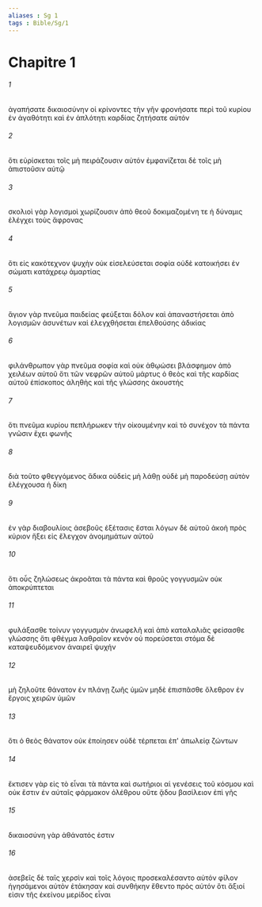 ```yaml
---
aliases : Sg 1
tags : Bible/Sg/1
---
```


# Chapitre 1

###### 1
ἀγαπήσατε δικαιοσύνην οἱ κρίνοντες τὴν γῆν φρονήσατε περὶ τοῦ κυρίου ἐν ἀγαθότητι καὶ ἐν ἁπλότητι καρδίας ζητήσατε αὐτόν
###### 2
ὅτι εὑρίσκεται τοῖς μὴ πειράζουσιν αὐτόν ἐμφανίζεται δὲ τοῖς μὴ ἀπιστοῦσιν αὐτῷ
###### 3
σκολιοὶ γὰρ λογισμοὶ χωρίζουσιν ἀπὸ θεοῦ δοκιμαζομένη τε ἡ δύναμις ἐλέγχει τοὺς ἄφρονας
###### 4
ὅτι εἰς κακότεχνον ψυχὴν οὐκ εἰσελεύσεται σοφία οὐδὲ κατοικήσει ἐν σώματι κατάχρεῳ ἁμαρτίας
###### 5
ἅγιον γὰρ πνεῦμα παιδείας φεύξεται δόλον καὶ ἀπαναστήσεται ἀπὸ λογισμῶν ἀσυνέτων καὶ ἐλεγχθήσεται ἐπελθούσης ἀδικίας
###### 6
φιλάνθρωπον γὰρ πνεῦμα σοφία καὶ οὐκ ἀθῳώσει βλάσφημον ἀπὸ χειλέων αὐτοῦ ὅτι τῶν νεφρῶν αὐτοῦ μάρτυς ὁ θεὸς καὶ τῆς καρδίας αὐτοῦ ἐπίσκοπος ἀληθὴς καὶ τῆς γλώσσης ἀκουστής
###### 7
ὅτι πνεῦμα κυρίου πεπλήρωκεν τὴν οἰκουμένην καὶ τὸ συνέχον τὰ πάντα γνῶσιν ἔχει φωνῆς
###### 8
διὰ τοῦτο φθεγγόμενος ἄδικα οὐδεὶς μὴ λάθῃ οὐδὲ μὴ παροδεύσῃ αὐτὸν ἐλέγχουσα ἡ δίκη
###### 9
ἐν γὰρ διαβουλίοις ἀσεβοῦς ἐξέτασις ἔσται λόγων δὲ αὐτοῦ ἀκοὴ πρὸς κύριον ἥξει εἰς ἔλεγχον ἀνομημάτων αὐτοῦ
###### 10
ὅτι οὖς ζηλώσεως ἀκροᾶται τὰ πάντα καὶ θροῦς γογγυσμῶν οὐκ ἀποκρύπτεται
###### 11
φυλάξασθε τοίνυν γογγυσμὸν ἀνωφελῆ καὶ ἀπὸ καταλαλιᾶς φείσασθε γλώσσης ὅτι φθέγμα λαθραῖον κενὸν οὐ πορεύσεται στόμα δὲ καταψευδόμενον ἀναιρεῖ ψυχήν
###### 12
μὴ ζηλοῦτε θάνατον ἐν πλάνῃ ζωῆς ὑμῶν μηδὲ ἐπισπᾶσθε ὄλεθρον ἐν ἔργοις χειρῶν ὑμῶν
###### 13
ὅτι ὁ θεὸς θάνατον οὐκ ἐποίησεν οὐδὲ τέρπεται ἐπ' ἀπωλείᾳ ζώντων
###### 14
ἔκτισεν γὰρ εἰς τὸ εἶναι τὰ πάντα καὶ σωτήριοι αἱ γενέσεις τοῦ κόσμου καὶ οὐκ ἔστιν ἐν αὐταῖς φάρμακον ὀλέθρου οὔτε ᾅδου βασίλειον ἐπὶ γῆς
###### 15
δικαιοσύνη γὰρ ἀθάνατός ἐστιν
###### 16
ἀσεβεῖς δὲ ταῖς χερσὶν καὶ τοῖς λόγοις προσεκαλέσαντο αὐτόν φίλον ἡγησάμενοι αὐτὸν ἐτάκησαν καὶ συνθήκην ἔθεντο πρὸς αὐτόν ὅτι ἄξιοί εἰσιν τῆς ἐκείνου μερίδος εἶναι
